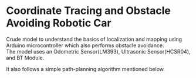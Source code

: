 # Coordinate Tracing and Obstacle Avoiding Robotic Car

Crude model to understand the basics of localization and mapping using Arduino microcontroller which also performs obstacle avoidance.<br>
The model uses an Odometric Sensor(LM393), Ultrasonic Sensor(HCSR04), and BT Module.

It also follows a simple path-planning algorithm mentioned below.


